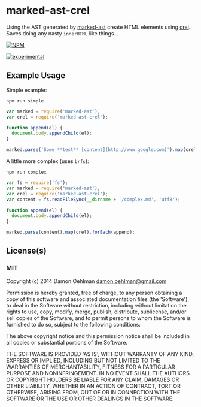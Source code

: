 # marked-ast-crel

Using the AST generated by [marked-ast](https://github.com/pdubroy/marked-ast)
create HTML elements using [crel](https://github.com/KoryNunn/crel). Saves
doing any nasty `innerHTML` like things...


[![NPM](https://nodei.co/npm/marked-ast-crel.png)](https://nodei.co/npm/marked-ast-crel/)

[![experimental](https://img.shields.io/badge/stability-experimental-red.svg)](https://github.com/dominictarr/stability#experimental) 

## Example Usage

Simple example:

```
npm run simple
```

```js
var marked = require('marked-ast');
var crel = require('marked-ast-crel');

function append(el) {
  document.body.appendChild(el);
}

marked.parse('Some **test** [content](http://www.google.com)').map(crel).forEach(append);

```

A little more complex (uses `brfs`):

```
npm run complex
```

```js
var fs = require('fs');
var marked = require('marked-ast');
var crel = require('marked-ast-crel');
var content = fs.readFileSync(__dirname + '/complex.md', 'utf8');

function append(el) {
  document.body.appendChild(el);
}

marked.parse(content).map(crel).forEach(append);

```

## License(s)

### MIT

Copyright (c) 2014 Damon Oehlman <damon.oehlman@gmail.com>

Permission is hereby granted, free of charge, to any person obtaining
a copy of this software and associated documentation files (the
'Software'), to deal in the Software without restriction, including
without limitation the rights to use, copy, modify, merge, publish,
distribute, sublicense, and/or sell copies of the Software, and to
permit persons to whom the Software is furnished to do so, subject to
the following conditions:

The above copyright notice and this permission notice shall be
included in all copies or substantial portions of the Software.

THE SOFTWARE IS PROVIDED 'AS IS', WITHOUT WARRANTY OF ANY KIND,
EXPRESS OR IMPLIED, INCLUDING BUT NOT LIMITED TO THE WARRANTIES OF
MERCHANTABILITY, FITNESS FOR A PARTICULAR PURPOSE AND NONINFRINGEMENT.
IN NO EVENT SHALL THE AUTHORS OR COPYRIGHT HOLDERS BE LIABLE FOR ANY
CLAIM, DAMAGES OR OTHER LIABILITY, WHETHER IN AN ACTION OF CONTRACT,
TORT OR OTHERWISE, ARISING FROM, OUT OF OR IN CONNECTION WITH THE
SOFTWARE OR THE USE OR OTHER DEALINGS IN THE SOFTWARE.
